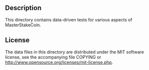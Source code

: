 Description
------------

This directory contains data-driven tests for various aspects of MasterStakeCoin.

License
--------

The data files in this directory are distributed under the MIT software
license, see the accompanying file COPYING or
http://www.opensource.org/licenses/mit-license.php.

